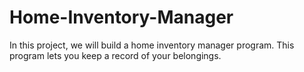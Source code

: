 # Home-Inventory-Manager
In this project, we will build a home inventory manager program. This program lets you keep a
record of your belongings.
